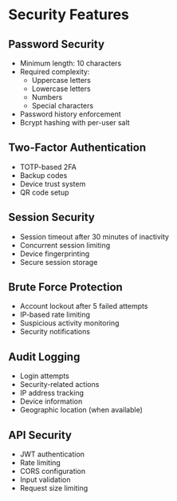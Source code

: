# Security Features

## Password Security

- Minimum length: 10 characters
- Required complexity:
  - Uppercase letters
  - Lowercase letters
  - Numbers
  - Special characters
- Password history enforcement
- Bcrypt hashing with per-user salt

## Two-Factor Authentication

- TOTP-based 2FA
- Backup codes
- Device trust system
- QR code setup

## Session Security

- Session timeout after 30 minutes of inactivity
- Concurrent session limiting
- Device fingerprinting
- Secure session storage

## Brute Force Protection

- Account lockout after 5 failed attempts
- IP-based rate limiting
- Suspicious activity monitoring
- Security notifications

## Audit Logging

- Login attempts
- Security-related actions
- IP address tracking
- Device information
- Geographic location (when available)

## API Security

- JWT authentication
- Rate limiting
- CORS configuration
- Input validation
- Request size limiting